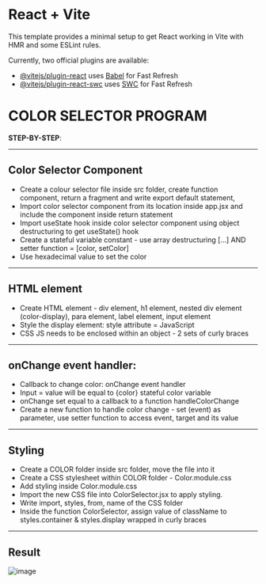 # React + Vite

This template provides a minimal setup to get React working in Vite with HMR and some ESLint rules.

Currently, two official plugins are available:

- [@vitejs/plugin-react](https://github.com/vitejs/vite-plugin-react/blob/main/packages/plugin-react/README.md) uses [Babel](https://babeljs.io/) for Fast Refresh
- [@vitejs/plugin-react-swc](https://github.com/vitejs/vite-plugin-react-swc) uses [SWC](https://swc.rs/) for Fast Refresh


# COLOR SELECTOR PROGRAM

**STEP-BY-STEP**:

---------------------------
**Color Selector Component**
---------------------------

- Create a colour selector file inside src folder, create function component, return a fragment and write export default statement,
- Import color selector component from its location inside app.jsx and include the component inside return statement
- Import useState hook inside color selector component using object destructuring to get useState() hook
- Create a stateful variable constant - use array destructuring […] AND setter function = [color, setColor]
- Use hexadecimal value to set the color

---------------------------
**HTML element**
---------------------------
* Create HTML element - div element, h1 element, nested div element (color-display), para element, label element, input element
* Style the display element: style attribute = JavaScript
* CSS JS needs to be enclosed within an object - 2 sets of curly braces

---------------------------
**onChange event handler:**
---------------------------
 * Callback to change color: onChange event handler
 * Input = value will be equal to {color} stateful color variable
 * onChange set equal to a callback to a function handleColorChange
 * Create a new function to handle color change - set (event) as parameter, use setter function to access event, target and its value

---------------------------
**Styling**
---------------------------

* Create a COLOR folder inside src folder, move the  file into it
* Create a CSS stylesheet within COLOR folder - Color.module.css
* Add styling inside Color.module.css
* Import the new CSS file into ColorSelector.jsx to apply styling.
* Write import, styles, from, name of the CSS folder
* Inside the function ColorSelector, assign value of className to styles.container & styles.display wrapped in curly braces

---------------------------
**Result**
---------------------------

![image](https://github.com/asyikin22/REACT-PROJECTS/assets/148519441/0bf89602-1811-4ee6-9a04-6e25687dcee7)






